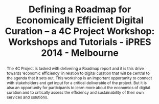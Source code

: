 ---
abstract: "The 4C Project is tasked with delivering a Roadmap report and it is this
  drive towards ‘economic efficiency’ in relation to digital curation that will be
  central to the agenda that it sets out. This workshop is an important opportunity
  to connect with stakeholders and get input for a critical deliverable of the project.
  But it is also an opportunity for participants to learn more about the economics
  of digital curation and to critically assess the efficiency and sustainability of
  their own services and solutions. \n\n "
creators:
- Grindley, Neil
- Stokes, Paul
- Haage, Katarina
date: null
document_url: https://services.phaidra.univie.ac.at/api/object/o:378135/download
grand_parent: iPRES
institutions: []
keywords:
- economics
- policy
- strategy
landing_page_url: https://phaidra.univie.ac.at/o:378135
language: eng
layout: publication
license: CC BY-NC-SA 3.0 AT
notes_url: null
parent: iPRES 2014
presentation_url: null
size: 217021
source_name: iPRES
title: 'Defining a Roadmap for Economically Efficient Digital Curation – a 4C Project
  Workshop: Workshops and Tutorials - iPRES 2014 - Melbourne'
type: paper
year: 2014
---
